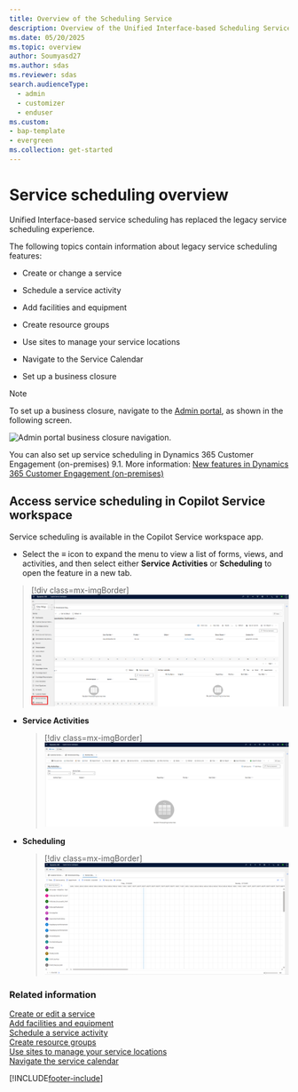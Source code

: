 ```yaml
---
title: Overview of the Scheduling Service
description: Overview of the Unified Interface-based Scheduling Service in Dynamics 365 Customer Service.
ms.date: 05/20/2025
ms.topic: overview
author: Soumyasd27
ms.author: sdas
ms.reviewer: sdas
search.audienceType: 
  - admin
  - customizer
  - enduser
ms.custom: 
- bap-template
- evergreen
ms.collection: get-started
---
```


# Service scheduling overview

Unified Interface-based service scheduling has replaced the legacy service scheduling experience.

The following topics contain information about legacy service scheduling features: 

- Create or change a service

- Schedule a service activity 

- Add facilities and equipment  

- Create resource groups

- Use sites to manage your service locations 

- Navigate to the Service Calendar  

- Set up a business closure 

> [!Note]
> To set up a business closure, navigate to the [Admin portal](https://admin.powerplatform.microsoft.com/), as shown in the following screen.

   ![Admin portal business closure navigation.](../media/uci-business-closure.png "Navigation to the business closure link in the Admin portal")

You can also set up service scheduling in Dynamics 365 Customer Engagement (on-premises) 9.1. More information: [New features in Dynamics 365 Customer Engagement (on-premises)](../../customerengagement/on-premises/whats-new.md)

## Access service scheduling in Copilot Service workspace

Service scheduling is available in the Copilot Service workspace app.
 
   - Select the ≡ icon to expand the menu to view a list of forms, views, and activities, and then select either **Service Activities** or **Scheduling** to open the feature in a new tab.

  > [!div class=mx-imgBorder]
  > ![Access Scheduling in Copilot Service workspace.](../media/csw-service-scheduling.png)

   - **Service Activities**

     > [!div class=mx-imgBorder]
     > ![View service activities in Copilot Service workspace.](../media/csw-service-activities-urs.png)

   - **Scheduling**

     > [!div class=mx-imgBorder]
     > ![Schedule board in Copilot Service workspace.](../media/csw-schedule-board-urs.png)


### Related information

[Create or edit a service](uci-create-edit-service.md)  
[Add facilities and equipment](uci-add-facilities-equipment.md)  
[Schedule a service activity](uci-schedule-service-activity.md)  
[Create resource groups](uci-create-resource-groups.md)  
[Use sites to manage your service locations](uci-create-sites.md)  
[Navigate the service calendar](uci-navigate-service-calendar.md)   


[!INCLUDE[footer-include](../../includes/footer-banner.md)]
